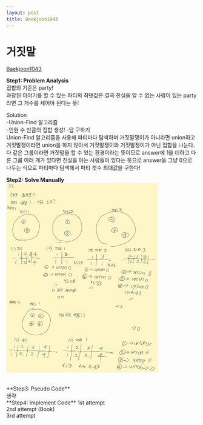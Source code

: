 ```yaml
---
layout: post
title: Baekjoon1043
---
```


# 거짓말 #
[Baekjoon1043](https://www.acmicpc.net/problem/1043)


**Step1: Problem Analysis**<br/>
집합의 기준은 party! <br/>
과장된 이야기를 할 수 있는 파티의 최댓값은 결국 진실을 알 수 없는 사람이 있는 party라면 그 개수를 세어야 된다는 뜻! <br/>

Solution<br/>
-Union-Find 알고리즘<br/>
-인원 수 만큼의 집합 생성!
-답 구하기<br/>
Union-Find 알고리즘을 사용해 파티마다 탐색하며 거짓말쟁이가 아니라면 union하고 거짓말쟁이라면 union을 하지 않아서 거짓말쟁이와 거짓말쟁이가 아닌 집합을 나눈다.<br/>
다 같은 그룹이라면 거짓말을 할 수 있는 환경이라는 뜻이므로 answer에 1을 더하고 다른 그룹 여러 개가 있다면 진실을 아는 사람들이 있다는 뜻으로 answer을 그냥 0으로 나두는 식으로 파티마다 탐색해서 파티 갯수 최대값을 구한다! <br/>

**Step2: Solve Manually**<br/>
<img src="/_images/Baek1043_1.jpg" width="400" height="500">

<br/>
**Step3: Pseudo Code**<br/>
생략
<br/>
**Step4: Implement Code** 
1st attempt <br/> 
<script src="https://gist.github.com/growingpenguin/767e01f4557868e2d62b39429857906c.js"></script>
2nd attempt (Book) <br/>
<script src="https://gist.github.com/growingpenguin/767e01f4557868e2d62b39429857906c.js"></script>
3rd attempt <br/>
<script src="https://gist.github.com/growingpenguin/b96553c947f8d9f29544e405b2fe67d3.js"></script>

